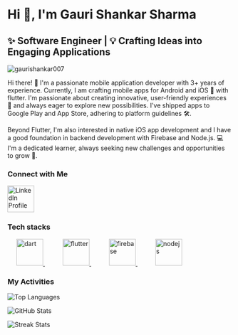 <h1 align="left">Hi 👋, I'm Gauri Shankar Sharma</h1>
<h2 align="left">
  ✨ Software Engineer | 💡 Crafting Ideas into Engaging Applications
</h2>

<p align="left">
  <img
    src="https://komarev.com/ghpvc/?username=gaurishankar007&label=Profile%20views&color=0e75b6&style=flat"
    alt="gaurishankar007"
  />
</p>

<p align="left">
  Hi there! 👋 I'm a passionate mobile application developer with 3+ years of experience. Currently, I am crafting mobile apps for Android and iOS 📱 with flutter. I'm passionate about creating innovative, user-friendly experiences 🚀 and always eager to explore new possibilities. I've shipped apps to Google Play and App Store, adhering to platform guidelines 🛠️.

  Beyond Flutter, I'm also interested in native iOS app development and I have a good foundation in backend development with Firebase and Node.js. 💻 I'm a dedicated learner, always seeking new challenges and opportunities to grow 🚀.
</p>

<h3 align="left">Connect with Me</h3>
<p align="left">
  <a
    href="https://www.linkedin.com/in/gauri-shankar-sharma-05809a24a/"
    target="blank"
  >
    <img
      align="center"
      src="https://raw.githubusercontent.com/rahuldkjain/github-profile-readme-generator/master/src/images/icons/Social/linked-in-alt.svg"
      alt="LinkedIn Profile"
      height="60"
      width="60"
    />
  </a>
</p>

<h3 align="left">Tech stacks</h3>
<p align="left">
  <a href="https://dart.dev" target="_blank" rel="noreferrer" style="padding: 20px;">
    <img
      src="https://www.vectorlogo.zone/logos/dartlang/dartlang-icon.svg"
      alt="dart"
      width="60"
      height="60"
    />
  </a>
  <a href="https://flutter.dev" target="_blank" rel="noreferrer" style="padding: 20px;">
    <img
      src="https://www.vectorlogo.zone/logos/flutterio/flutterio-icon.svg"
      alt="flutter"
      width="60"
      height="60"
    />
  </a>
  <a href="https://firebase.google.com/" target="_blank" rel="noreferrer" style="padding: 20px;">
    <img
      src="https://www.vectorlogo.zone/logos/firebase/firebase-icon.svg"
      alt="firebase"
      width="60"
      height="60"
    />
  </a>
  <a href="https://nodejs.org" target="_blank" rel="noreferrer" style="padding: 20px;">
    <img
      src="https://www.vectorlogo.zone/logos/nodejs/nodejs-icon.svg"
      alt="nodejs"
      width="60"
      height="60"
    />
  </a>
</p>

<h3 align="left">My Activities</h3>
<p>
  <img
    align="center"
    src="https://github-readme-stats.vercel.app/api/top-langs?username=gaurishankar007&show_icons=true&locale=en&layout=compact"
    alt="Top Languages"
  />
</p>
<p>
  <img
    align="center"
    src="https://github-readme-stats.vercel.app/api?username=gaurishankar007&show_icons=true&locale=en"
    alt="GitHub Stats"
  />
</p>
<p>
  <img
    align="center"
    src="https://github-readme-streak-stats.herokuapp.com/?user=gaurishankar007&"
    alt="Streak Stats"
  />
</p>
